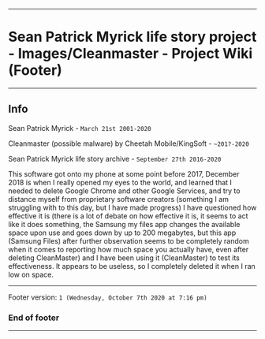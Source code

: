 
***

# Sean Patrick Myrick life story project - Images/Cleanmaster - Project Wiki (Footer)

***

## Info

Sean Patrick Myrick - `March 21st 2001-2020`

Cleanmaster (possible malware) by Cheetah Mobile/KingSoft - `~201?-2020`

Sean Patrick Myrick life story archive - `September 27th 2016-2020`

This software got onto my phone at some point before 2017, December 2018 is when I really opened my eyes to the world, and learned that I needed to delete Google Chrome and other Google Services, and try to distance myself from proprietary software creators (something I am struggling with to this day, but I have made progress) I have questioned how effective it is (there is a lot of debate on how effective it is, it seems to act like it does something, the Samsung my files app changes the available space upon use and goes down by up to 200 megabytes, but this app (Samsung Files) after further observation seems to be completely random when it comes to reporting how much space you actually have, even after deleting CleanMaster) and I have been using it (CleanMaster) to test its effectiveness. It appears to be useless, so I completely deleted it when I ran low on space.

***

Footer version: `1 (Wednesday, October 7th 2020 at 7:16 pm)`

### End of footer

***
